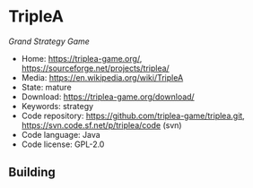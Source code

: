 # TripleA

_Grand Strategy Game_

- Home: https://triplea-game.org/, https://sourceforge.net/projects/triplea/
- Media: https://en.wikipedia.org/wiki/TripleA
- State: mature
- Download: https://triplea-game.org/download/
- Keywords: strategy
- Code repository: https://github.com/triplea-game/triplea.git, https://svn.code.sf.net/p/triplea/code (svn)
- Code language: Java
- Code license: GPL-2.0

## Building

